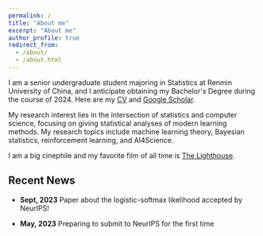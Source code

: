 ```yaml
---
permalink: /
title: "About me"
excerpt: "About me"
author_profile: true
redirect_from: 
  - /about/
  - /about.html
---
```


I am a senior undergraduate student majoring in Statistics at Renmin University of China, and I anticipate obtaining my Bachelor's Degree during the course of 2024. Here are my [CV](https://keanson.github.io/files/CV.pdf) and [Google Scholar](https://scholar.google.com/citations?hl=en&user=lqS0vk4AAAAJ).

My research interest lies in the intersection of statistics and computer science, focusing on giving statistical analyses of modern learning methods. My research topics include machine learning theory, Bayesian statistics, reinforcement learning, and AI4Science.

I am a big cinephile and my favorite film of all time is [The Lighthouse](https://www.imdb.com/title/tt7984734/).

## Recent News

* **Sept, 2023** Paper about the logistic-softmax likelihood accepted by NeurIPS!

* **May, 2023** Preparing to submit to NeurIPS for the first time
